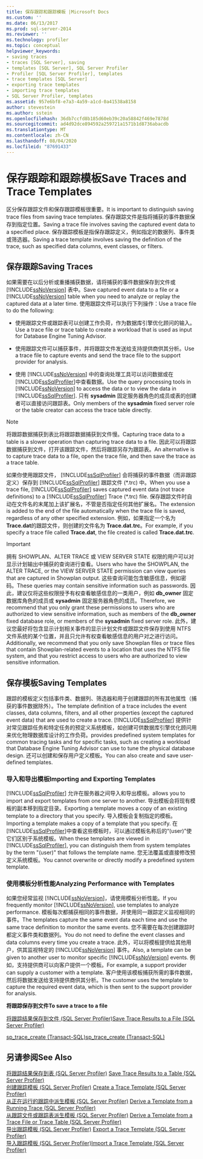 ```yaml
---
title: 保存跟踪和跟踪模板 |Microsoft Docs
ms.custom: ''
ms.date: 06/13/2017
ms.prod: sql-server-2014
ms.reviewer: ''
ms.technology: profiler
ms.topic: conceptual
helpviewer_keywords:
- saving traces
- traces [SQL Server], saving
- templates [SQL Server], SQL Server Profiler
- Profiler [SQL Server Profiler], templates
- trace templates [SQL Server]
- exporting trace templates
- importing trace templates
- SQL Server Profiler, templates
ms.assetid: 957e6bf8-e7a3-4a59-a1cd-0a41538a8158
author: stevestein
ms.author: sstein
ms.openlocfilehash: 36db7ccfd8b185d60eb39c20a58842f469e7878d
ms.sourcegitcommit: ad4d92dce894592a259721a1571b1d8736abacdb
ms.translationtype: MT
ms.contentlocale: zh-CN
ms.lasthandoff: 08/04/2020
ms.locfileid: "87691433"
---
```

# <a name="save-traces-and-trace-templates"></a><span data-ttu-id="a824f-102">保存跟踪和跟踪模板</span><span class="sxs-lookup"><span data-stu-id="a824f-102">Save Traces and Trace Templates</span></span>
  <span data-ttu-id="a824f-103">区分保存跟踪文件和保存跟踪模板很重要。</span><span class="sxs-lookup"><span data-stu-id="a824f-103">It is important to distinguish saving trace files from saving trace templates.</span></span> <span data-ttu-id="a824f-104">保存跟踪文件是指将捕获的事件数据保存到指定位置。</span><span class="sxs-lookup"><span data-stu-id="a824f-104">Saving a trace file involves saving the captured event data to a specified place.</span></span> <span data-ttu-id="a824f-105">保存跟踪模板是指保存跟踪定义，例如指定的数据列、事件类或筛选器。</span><span class="sxs-lookup"><span data-stu-id="a824f-105">Saving a trace template involves saving the definition of the trace, such as specified data columns, event classes, or filters.</span></span>  
  
## <a name="saving-traces"></a><span data-ttu-id="a824f-106">保存跟踪</span><span class="sxs-lookup"><span data-stu-id="a824f-106">Saving Traces</span></span>  
 <span data-ttu-id="a824f-107">如果需要在以后分析或重播捕获数据，请将捕获的事件数据保存到文件或 [!INCLUDE[ssNoVersion](../../includes/ssnoversion-md.md)] 表中。</span><span class="sxs-lookup"><span data-stu-id="a824f-107">Save captured event data to a file or a [!INCLUDE[ssNoVersion](../../includes/ssnoversion-md.md)] table when you need to analyze or replay the captured data at a later time.</span></span> <span data-ttu-id="a824f-108">使用跟踪文件可以执行下列操作：</span><span class="sxs-lookup"><span data-stu-id="a824f-108">Use a trace file to do the following:</span></span>  
  
-   <span data-ttu-id="a824f-109">使用跟踪文件或跟踪表可以创建工作负荷，作为数据库引擎优化顾问的输入。</span><span class="sxs-lookup"><span data-stu-id="a824f-109">Use a trace file or trace table to create a workload that is used as input for Database Engine Tuning Advisor.</span></span>  
  
-   <span data-ttu-id="a824f-110">使用跟踪文件可以捕获事件，并将跟踪文件发送给支持提供商供其分析。</span><span class="sxs-lookup"><span data-stu-id="a824f-110">Use a trace file to capture events and send the trace file to the support provider for analysis.</span></span>  
  
-   <span data-ttu-id="a824f-111">使用 [!INCLUDE[ssNoVersion](../../includes/ssnoversion-md.md)] 中的查询处理工具可以访问数据或在 [!INCLUDE[ssSqlProfiler](../../includes/sssqlprofiler-md.md)]中查看数据。</span><span class="sxs-lookup"><span data-stu-id="a824f-111">Use the query processing tools in [!INCLUDE[ssNoVersion](../../includes/ssnoversion-md.md)] to access the data or to view the data in [!INCLUDE[ssSqlProfiler](../../includes/sssqlprofiler-md.md)].</span></span> <span data-ttu-id="a824f-112">只有 **sysadmin** 固定服务器角色的成员或表的创建者可以直接访问跟踪表。</span><span class="sxs-lookup"><span data-stu-id="a824f-112">Only members of the **sysadmin** fixed server role or the table creator can access the trace table directly.</span></span>  
  
> [!NOTE]  
>  <span data-ttu-id="a824f-113">将跟踪数据捕获到表比将跟踪数据捕获到文件慢。</span><span class="sxs-lookup"><span data-stu-id="a824f-113">Capturing trace data to a table is a slower operation than capturing trace data to a file.</span></span> <span data-ttu-id="a824f-114">因此可以将跟踪数据捕获到文件，打开该跟踪文件，然后将跟踪另存为跟踪表。</span><span class="sxs-lookup"><span data-stu-id="a824f-114">An alternative is to capture trace data to a file, open the trace file, and then save the trace as a trace table.</span></span>  
  
 <span data-ttu-id="a824f-115">如果你使用跟踪文件， [!INCLUDE[ssSqlProfiler](../../includes/sssqlprofiler-md.md)] 会将捕获的事件数据（而非跟踪定义）保存到 [!INCLUDE[ssSqlProfiler](../../includes/sssqlprofiler-md.md)] 跟踪文件 (\*.trc) 中。</span><span class="sxs-lookup"><span data-stu-id="a824f-115">When you use a trace file, [!INCLUDE[ssSqlProfiler](../../includes/sssqlprofiler-md.md)] saves captured event data (not trace definitions) to a [!INCLUDE[ssSqlProfiler](../../includes/sssqlprofiler-md.md)] Trace (\*.trc) file.</span></span> <span data-ttu-id="a824f-116">保存跟踪文件时自动在文件名的末尾加上该扩展名，不管是否指定任何其他扩展名。</span><span class="sxs-lookup"><span data-stu-id="a824f-116">The extension is added to the end of the file automatically when the trace file is saved, regardless of any other specified extension.</span></span> <span data-ttu-id="a824f-117">例如，如果指定一个名为 **Trace.dat**的跟踪文件，则创建的文件名为 **Trace.dat.trc**。</span><span class="sxs-lookup"><span data-stu-id="a824f-117">For example, if you specify a trace file called **Trace.dat**, the file created is called **Trace.dat.trc**.</span></span>  
  
> [!IMPORTANT]  
>  <span data-ttu-id="a824f-118">拥有 SHOWPLAN、ALTER TRACE 或 VIEW SERVER STATE 权限的用户可以对显示计划输出中捕获的查询进行查看。</span><span class="sxs-lookup"><span data-stu-id="a824f-118">Users who have the SHOWPLAN, the ALTER TRACE, or the VIEW SERVER STATE permission can view queries that are captured in Showplan output.</span></span> <span data-ttu-id="a824f-119">这些查询可能包含敏感信息，例如密码。</span><span class="sxs-lookup"><span data-stu-id="a824f-119">These queries may contain sensitive information such as passwords.</span></span> <span data-ttu-id="a824f-120">因此，建议仅将这些权限授予有权查看敏感信息的一类用户，例如 **db_owner** 固定数据库角色的成员或 **sysadmin** 固定服务器角色的成员。</span><span class="sxs-lookup"><span data-stu-id="a824f-120">Therefore, we recommend that you only grant these permissions to users who are authorized to view sensitive information, such as members of the **db_owner** fixed database role, or members of the **sysadmin** fixed server role.</span></span> <span data-ttu-id="a824f-121">此外，建议您最好将包含显示计划相关事件的显示计划文件或跟踪文件保存到使用 NTFS 文件系统的某个位置，并且只允许有权查看敏感信息的用户对之进行访问。</span><span class="sxs-lookup"><span data-stu-id="a824f-121">Additionally, we recommend that you only save Showplan files or trace files that contain Showplan-related events to a location that uses the NTFS file system, and that you restrict access to users who are authorized to view sensitive information.</span></span>  
  
## <a name="saving-templates"></a><span data-ttu-id="a824f-122">保存模板</span><span class="sxs-lookup"><span data-stu-id="a824f-122">Saving Templates</span></span>  
 <span data-ttu-id="a824f-123">跟踪的模板定义包括事件类、数据列、筛选器和用于创建跟踪的所有其他属性（捕获的事件数据除外）。</span><span class="sxs-lookup"><span data-stu-id="a824f-123">The template definition of a trace includes the event classes, data columns, filters, and all other properties (except the captured event data) that are used to create a trace.</span></span> [!INCLUDE[ssSqlProfiler](../../includes/sssqlprofiler-md.md)] <span data-ttu-id="a824f-124">提供针对常见跟踪任务和特定任务的预定义系统模板，如创建可供数据库引擎优化顾问用来优化物理数据库设计的工作负荷。</span><span class="sxs-lookup"><span data-stu-id="a824f-124">provides predefined system templates for common tracing tasks and for specific tasks, such as creating a workload that Database Engine Tuning Advisor can use to tune the physical database design.</span></span> <span data-ttu-id="a824f-125">还可以创建和保存用户定义模板。</span><span class="sxs-lookup"><span data-stu-id="a824f-125">You can also create and save user-defined templates.</span></span>  
  
### <a name="importing-and-exporting-templates"></a><span data-ttu-id="a824f-126">导入和导出模板</span><span class="sxs-lookup"><span data-stu-id="a824f-126">Importing and Exporting Templates</span></span>  
 [!INCLUDE[ssSqlProfiler](../../includes/sssqlprofiler-md.md)] <span data-ttu-id="a824f-127">允许在服务器之间导入和导出模板。</span><span class="sxs-lookup"><span data-stu-id="a824f-127">allows you to import and export templates from one server to another.</span></span> <span data-ttu-id="a824f-128">导出模板会将现有模板的副本移到指定目录。</span><span class="sxs-lookup"><span data-stu-id="a824f-128">Exporting a template moves a copy of an existing template to a directory that you specify.</span></span> <span data-ttu-id="a824f-129">导入模板会复制指定的模板。</span><span class="sxs-lookup"><span data-stu-id="a824f-129">Importing a template makes a copy of a template that you specify.</span></span> <span data-ttu-id="a824f-130">在 [!INCLUDE[ssSqlProfiler](../../includes/sssqlprofiler-md.md)]中查看这些模板时，可以通过模板名称后的“(user)”使它们区别于系统模板。</span><span class="sxs-lookup"><span data-stu-id="a824f-130">When these templates are viewed in [!INCLUDE[ssSqlProfiler](../../includes/sssqlprofiler-md.md)], you can distinguish them from system templates by the term "(user)" that follows the template name.</span></span> <span data-ttu-id="a824f-131">您无法覆盖或直接修改预定义系统模板。</span><span class="sxs-lookup"><span data-stu-id="a824f-131">You cannot overwrite or directly modify a predefined system template.</span></span>  
  
### <a name="analyzing-performance-with-templates"></a><span data-ttu-id="a824f-132">使用模板分析性能</span><span class="sxs-lookup"><span data-stu-id="a824f-132">Analyzing Performance with Templates</span></span>  
 <span data-ttu-id="a824f-133">如果您经常监视 [!INCLUDE[ssNoVersion](../../includes/ssnoversion-md.md)]，请使用模板分析性能。</span><span class="sxs-lookup"><span data-stu-id="a824f-133">If you frequently monitor [!INCLUDE[ssNoVersion](../../includes/ssnoversion-md.md)], use templates to analyze performance.</span></span> <span data-ttu-id="a824f-134">模板每次都捕获相同的事件数据，并使用同一跟踪定义监视相同的事件。</span><span class="sxs-lookup"><span data-stu-id="a824f-134">The templates capture the same event data each time and use the same trace definition to monitor the same events.</span></span> <span data-ttu-id="a824f-135">您不需要在每次创建跟踪时都定义事件类和数据列。</span><span class="sxs-lookup"><span data-stu-id="a824f-135">You do not need to define the event classes and data columns every time you create a trace.</span></span> <span data-ttu-id="a824f-136">此外，可以将模板提供给其他用户，供其监视特定的 [!INCLUDE[ssNoVersion](../../includes/ssnoversion-md.md)] 事件。</span><span class="sxs-lookup"><span data-stu-id="a824f-136">Also, a template can be given to another user to monitor specific [!INCLUDE[ssNoVersion](../../includes/ssnoversion-md.md)] events.</span></span> <span data-ttu-id="a824f-137">例如，支持提供商可以向客户提供一个模板。</span><span class="sxs-lookup"><span data-stu-id="a824f-137">For example, a support provider can supply a customer with a template.</span></span> <span data-ttu-id="a824f-138">客户使用该模板捕获所需的事件数据，然后将数据发送给支持提供商供其分析。</span><span class="sxs-lookup"><span data-stu-id="a824f-138">The customer uses the template to capture the required event data, which is then sent to the support provider for analysis.</span></span>  
  
 <span data-ttu-id="a824f-139">**将跟踪保存到文件**</span><span class="sxs-lookup"><span data-stu-id="a824f-139">**To save a trace to a file**</span></span>  
  
 [<span data-ttu-id="a824f-140">将跟踪结果保存到文件 (SQL Server Profiler)</span><span class="sxs-lookup"><span data-stu-id="a824f-140">Save Trace Results to a File &#40;SQL Server Profiler&#41;</span></span>](save-trace-results-to-a-file-sql-server-profiler.md)  
  
 [<span data-ttu-id="a824f-141">sp_trace_create (Transact-SQL)</span><span class="sxs-lookup"><span data-stu-id="a824f-141">sp_trace_create &#40;Transact-SQL&#41;</span></span>](/sql/relational-databases/system-stored-procedures/sp-trace-create-transact-sql)  
  
## <a name="see-also"></a><span data-ttu-id="a824f-142">另请参阅</span><span class="sxs-lookup"><span data-stu-id="a824f-142">See Also</span></span>  
 <span data-ttu-id="a824f-143">[将跟踪结果保存到表 (SQL Server Profiler)](save-trace-results-to-a-table-sql-server-profiler.md) </span><span class="sxs-lookup"><span data-stu-id="a824f-143">[Save Trace Results to a Table &#40;SQL Server Profiler&#41;](save-trace-results-to-a-table-sql-server-profiler.md) </span></span>  
 <span data-ttu-id="a824f-144">[创建跟踪模板 (SQL Server Profiler)](create-a-trace-template-sql-server-profiler.md) </span><span class="sxs-lookup"><span data-stu-id="a824f-144">[Create a Trace Template &#40;SQL Server Profiler&#41;](create-a-trace-template-sql-server-profiler.md) </span></span>  
 <span data-ttu-id="a824f-145">[从正在运行的跟踪中派生模板 (SQL Server Profiler)](derive-a-template-from-a-running-trace-sql-server-profiler.md) </span><span class="sxs-lookup"><span data-stu-id="a824f-145">[Derive a Template from a Running Trace &#40;SQL Server Profiler&#41;](derive-a-template-from-a-running-trace-sql-server-profiler.md) </span></span>  
 <span data-ttu-id="a824f-146">[从跟踪文件或跟踪表派生模板 (SQL Server Profiler)](derive-a-template-from-a-trace-file-or-trace-table-sql-server-profiler.md) </span><span class="sxs-lookup"><span data-stu-id="a824f-146">[Derive a Template from a Trace File or Trace Table &#40;SQL Server Profiler&#41;](derive-a-template-from-a-trace-file-or-trace-table-sql-server-profiler.md) </span></span>  
 <span data-ttu-id="a824f-147">[导出跟踪模板 (SQL Server Profiler)](export-a-trace-template-sql-server-profiler.md) </span><span class="sxs-lookup"><span data-stu-id="a824f-147">[Export a Trace Template &#40;SQL Server Profiler&#41;](export-a-trace-template-sql-server-profiler.md) </span></span>  
 [<span data-ttu-id="a824f-148">导入跟踪模板 (SQL Server Profiler)</span><span class="sxs-lookup"><span data-stu-id="a824f-148">Import a Trace Template &#40;SQL Server Profiler&#41;</span></span>](import-a-trace-template-sql-server-profiler.md)  
  
  

